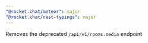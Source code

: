 ```yaml
---
"@rocket.chat/meteor": major
"@rocket.chat/rest-typings": major
---
```


Removes the deprecated `/api/v1/rooms.media` endpoint

